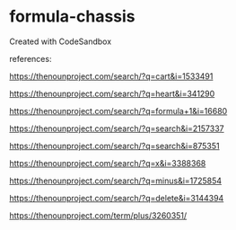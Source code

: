 # formula-chassis
Created with CodeSandbox


references:

https://thenounproject.com/search/?q=cart&i=1533491

https://thenounproject.com/search/?q=heart&i=341290

https://thenounproject.com/search/?q=formula+1&i=16680

https://thenounproject.com/search/?q=search&i=2157337

https://thenounproject.com/search/?q=search&i=875351

https://thenounproject.com/search/?q=x&i=3388368

https://thenounproject.com/search/?q=minus&i=1725854

https://thenounproject.com/search/?q=delete&i=3144394

https://thenounproject.com/term/plus/3260351/